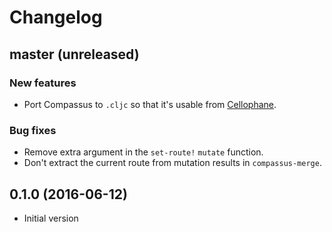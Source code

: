 # Changelog

## master (unreleased)

### New features

- Port Compassus to `.cljc` so that it's usable from [Cellophane](https://github.com/ladderlife/cellophane).

### Bug fixes

- Remove extra argument in the `set-route!` `mutate` function.
- Don't extract the current route from mutation results in `compassus-merge`.

## 0.1.0 (2016-06-12)

- Initial version
